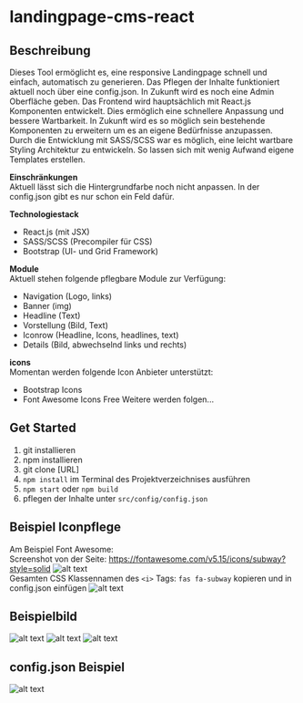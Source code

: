 # landingpage-cms-react

## Beschreibung
Dieses Tool ermöglicht es, eine responsive Landingpage schnell und einfach, automatisch zu generieren. Das Pflegen der Inhalte funktioniert aktuell noch über eine config.json. In Zukunft wird es noch eine Admin Oberfläche geben. Das Frontend wird hauptsächlich mit React.js Komponenten entwickelt. Dies ermöglich eine schnellere Anpassung und bessere Wartbarkeit. In Zukunft wird es so möglich sein bestehende Komponenten zu erweitern um es an eigene Bedürfnisse anzupassen. Durch die Entwicklung mit SASS/SCSS war es möglich, eine leicht wartbare Styling Architektur zu entwickeln. So lassen sich mit wenig Aufwand eigene Templates erstellen.

**Einschränkungen**  
Aktuell lässt sich die Hintergrundfarbe noch nicht anpassen. In der config.json gibt es nur schon ein Feld dafür.


**Technologiestack**  
+ React.js (mit JSX)
+ SASS/SCSS (Precompiler für CSS)
+ Bootstrap (UI- und Grid Framework)

**Module**  
Aktuell stehen folgende pflegbare Module zur Verfügung:
+ Navigation (Logo, links)
+ Banner (img)
+ Headline (Text)
+ Vorstellung (Bild, Text)
+ Iconrow (Headline, Icons, headlines, text)
+ Details (Bild, abwechselnd links und rechts)  

**icons**  
Momentan werden folgende Icon Anbieter unterstützt:
+ Bootstrap Icons
+ Font Awesome Icons Free
Weitere werden folgen...


## Get Started
1. git installieren
2. npm installieren 
3. git clone [URL]
4. `npm install` im Terminal des Projektverzeichnises ausführen
5. `npm start` oder `npm build`
6. pflegen der Inhalte unter `src/config/config.json`

## Beispiel Iconpflege
Am Beispiel Font Awesome:  
Screenshot von der Seite: https://fontawesome.com/v5.15/icons/subway?style=solid
![alt text](https://github.com/Ariukuto/landingpage-cms-react/blob/main/.githubres/fa.png?raw=true)  
Gesamten CSS Klassennamen des `<i>` Tags: `fas fa-subway` kopieren und in config.json einfügen
![alt text](https://github.com/Ariukuto/landingpage-cms-react/blob/main/.githubres/configicon.png?raw=true)  

## Beispielbild
![alt text](https://github.com/Ariukuto/landingpage-cms-react/blob/main/.githubres/sample.png?raw=true)
![alt text](https://github.com/Ariukuto/landingpage-cms-react/blob/main/.githubres/iconrow.png?raw=true)
![alt text](https://github.com/Ariukuto/landingpage-cms-react/blob/main/.githubres/details.png?raw=true)

## config.json Beispiel
![alt text](https://github.com/Ariukuto/landingpage-cms-react/blob/main/.githubres/config.json.png?raw=true)

